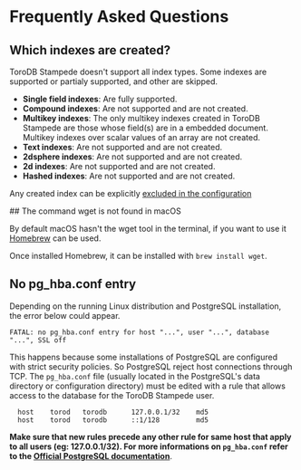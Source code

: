 <h1>Frequently Asked Questions</h1>

## Which indexes are created?

ToroDB Stampede doesn't support all index types. Some indexes are supported or partialy supported, and other are skipped.
   
  * **Single field indexes**: Are fully supported.
  * **Compound indexes**: Are not supported and are not created.
  * **Multikey indexes**: The only multikey indexes created in ToroDB Stampede are those whose field(s) are in a embedded document. Multikey indexes over scalar values of an array are not created.
  * **Text indexes**: Are not supported and are not created.
  * **2dsphere indexes**: Are not supported and are not created.
  * **2d indexes**: Are not supported and are not created.
  * **Hashed indexes**: Are not supported and are not created.
  
Any created index can be explicitly [excluded in the configuration](installation/configuration.md#exclude-a-mongodb-index)     
    

## The command wget is not found in macOS

By default macOS hasn't the wget tool in the terminal, if you want to use it [Homebrew](http://brew.sh) can be used.

Once installed Homebrew, it can be installed with `brew install wget`.

## No pg_hba.conf entry

Depending on the running Linux distribution and PostgreSQL installation, the error below could appear.

```
FATAL: no pg_hba.conf entry for host "...", user "...", database "...", SSL off
```

This happens because some installations of PostgreSQL are configured with strict security policies. So PostgreSQL reject host connections through TCP. The `pg_hba.conf` file (usually located in the PostgreSQL's data directory or configuration directory) must be edited with a rule that allows access to the database for the ToroDB Stampede user.

```
  host    torod   torodb      127.0.0.1/32    md5
  host    torod   torodb      ::1/128         md5
```

__Make sure that new rules precede any other rule for same host that apply to all users (eg: 127.0.0.1/32). For more informations on `pg_hba.conf` refer to the [Official PostgreSQL documentation](https://www.postgresql.org/docs/current/static/auth-pg-hba-conf.html)__.
